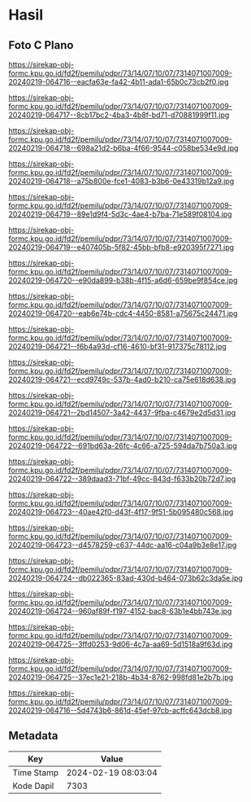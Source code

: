 # Hasil

## Foto C Plano

https://sirekap-obj-formc.kpu.go.id/fd2f/pemilu/pdpr/73/14/07/10/07/7314071007009-20240219-064716--eacfa63e-fa42-4b11-ada1-65b0c73cb2f0.jpg

https://sirekap-obj-formc.kpu.go.id/fd2f/pemilu/pdpr/73/14/07/10/07/7314071007009-20240219-064717--8cb17bc2-4ba3-4b8f-bd71-d70881999f11.jpg

https://sirekap-obj-formc.kpu.go.id/fd2f/pemilu/pdpr/73/14/07/10/07/7314071007009-20240219-064718--698a21d2-b6ba-4f66-9544-c058be534e9d.jpg

https://sirekap-obj-formc.kpu.go.id/fd2f/pemilu/pdpr/73/14/07/10/07/7314071007009-20240219-064718--a75b800e-fce1-4083-b3b6-0e43319b12a9.jpg

https://sirekap-obj-formc.kpu.go.id/fd2f/pemilu/pdpr/73/14/07/10/07/7314071007009-20240219-064719--89e1d9f4-5d3c-4ae4-b7ba-71e589f08104.jpg

https://sirekap-obj-formc.kpu.go.id/fd2f/pemilu/pdpr/73/14/07/10/07/7314071007009-20240219-064719--e407405b-5f82-45bb-bfb8-e920395f7271.jpg

https://sirekap-obj-formc.kpu.go.id/fd2f/pemilu/pdpr/73/14/07/10/07/7314071007009-20240219-064720--e90da899-b38b-4f15-a6d6-659be9f854ce.jpg

https://sirekap-obj-formc.kpu.go.id/fd2f/pemilu/pdpr/73/14/07/10/07/7314071007009-20240219-064720--eab6e74b-cdc4-4450-8581-a75675c24471.jpg

https://sirekap-obj-formc.kpu.go.id/fd2f/pemilu/pdpr/73/14/07/10/07/7314071007009-20240219-064721--f6b4a93d-cf16-4610-bf31-917375c78112.jpg

https://sirekap-obj-formc.kpu.go.id/fd2f/pemilu/pdpr/73/14/07/10/07/7314071007009-20240219-064721--ecd9749c-537b-4ad0-b210-ca75e618d638.jpg

https://sirekap-obj-formc.kpu.go.id/fd2f/pemilu/pdpr/73/14/07/10/07/7314071007009-20240219-064721--2bd14507-3a42-4437-9fba-c4679e2d5d31.jpg

https://sirekap-obj-formc.kpu.go.id/fd2f/pemilu/pdpr/73/14/07/10/07/7314071007009-20240219-064722--691bd63a-26fc-4c66-a725-594da7b750a3.jpg

https://sirekap-obj-formc.kpu.go.id/fd2f/pemilu/pdpr/73/14/07/10/07/7314071007009-20240219-064722--389daad3-71bf-49cc-843d-f633b20b72d7.jpg

https://sirekap-obj-formc.kpu.go.id/fd2f/pemilu/pdpr/73/14/07/10/07/7314071007009-20240219-064723--40ae42f0-d43f-4f17-9f51-5b095480c568.jpg

https://sirekap-obj-formc.kpu.go.id/fd2f/pemilu/pdpr/73/14/07/10/07/7314071007009-20240219-064723--d4578259-c637-44dc-aa16-c04a9b3e8e17.jpg

https://sirekap-obj-formc.kpu.go.id/fd2f/pemilu/pdpr/73/14/07/10/07/7314071007009-20240219-064724--db022365-83ad-430d-b464-073b62c3da5e.jpg

https://sirekap-obj-formc.kpu.go.id/fd2f/pemilu/pdpr/73/14/07/10/07/7314071007009-20240219-064724--960af89f-f197-4152-bac8-63b1e4bb743e.jpg

https://sirekap-obj-formc.kpu.go.id/fd2f/pemilu/pdpr/73/14/07/10/07/7314071007009-20240219-064725--3ffd0253-9d06-4c7a-aa69-5d1518a9f63d.jpg

https://sirekap-obj-formc.kpu.go.id/fd2f/pemilu/pdpr/73/14/07/10/07/7314071007009-20240219-064725--37ec1e21-218b-4b34-8762-998fd81e2b7b.jpg

https://sirekap-obj-formc.kpu.go.id/fd2f/pemilu/pdpr/73/14/07/10/07/7314071007009-20240219-064716--5d4743b6-861d-45ef-97cb-acffc643dcb8.jpg


## Metadata

| Key        | Value               |
| ---------- | ------------------- |
| Time Stamp | 2024-02-19 08:03:04 |
| Kode Dapil | 7303                |



